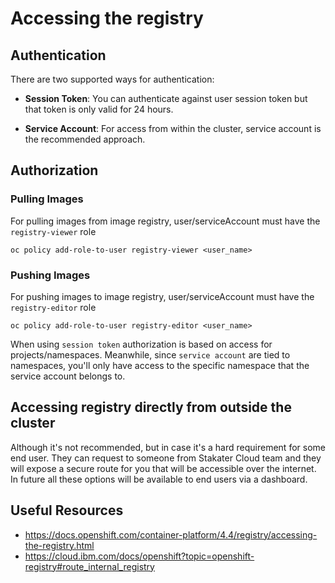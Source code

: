 # Accessing the registry

## Authentication
There are two supported ways for authentication:

- **Session Token**:
You can authenticate against user session token but that token is only valid for 24 hours. 

- **Service Account**:
For access from within the cluster, service account is the recommended approach. 

## Authorization

### Pulling Images

For pulling images from image registry, user/serviceAccount must have the `registry-viewer` role
```shell script
oc policy add-role-to-user registry-viewer <user_name>
```

### Pushing Images
For pushing images to image registry, user/serviceAccount must have the `registry-editor` role
```shell script
oc policy add-role-to-user registry-editor <user_name>
```

When using `session token` authorization is based on access for projects/namespaces. Meanwhile, since `service account`
are tied to namespaces, you'll only have access to the specific namespace that the service account belongs to.


## Accessing registry directly from outside the cluster

Although it's not recommended, but in case it's a hard requirement for some end user. They can request to someone from 
Stakater Cloud team and they will expose a secure route for you that will be accessible over the internet.
In future all these options will be available to end users via a dashboard.

## Useful Resources

- https://docs.openshift.com/container-platform/4.4/registry/accessing-the-registry.html
- https://cloud.ibm.com/docs/openshift?topic=openshift-registry#route_internal_registry